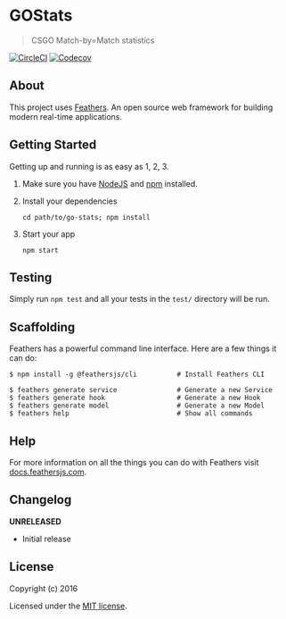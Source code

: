 # GOStats

> CSGO Match-by=Match statistics

[![CircleCI](https://img.shields.io/circleci/project/github/Jaden-Giordano/GOStats.svg?style=for-the-badge)](https://circleci.com/gh/Jaden-Giordano/GOStats/tree/master)
[![Codecov](https://img.shields.io/codecov/c/github/Jaden-Giordano/GOStats.svg?style=for-the-badge)](https://codecov.io/gh/Jaden-Giordano/GOStats)

## About

This project uses [Feathers](http://feathersjs.com). An open source web framework for building modern real-time applications.

## Getting Started

Getting up and running is as easy as 1, 2, 3.

1. Make sure you have [NodeJS](https://nodejs.org/) and [npm](https://www.npmjs.com/) installed.
2. Install your dependencies

    ```
    cd path/to/go-stats; npm install
    ```

3. Start your app

    ```
    npm start
    ```

## Testing

Simply run `npm test` and all your tests in the `test/` directory will be run.

## Scaffolding

Feathers has a powerful command line interface. Here are a few things it can do:

```
$ npm install -g @feathersjs/cli          # Install Feathers CLI

$ feathers generate service               # Generate a new Service
$ feathers generate hook                  # Generate a new Hook
$ feathers generate model                 # Generate a new Model
$ feathers help                           # Show all commands
```

## Help

For more information on all the things you can do with Feathers visit [docs.feathersjs.com](http://docs.feathersjs.com).

## Changelog

__UNRELEASED__

- Initial release 	

## License

Copyright (c) 2016

Licensed under the [MIT license](LICENSE).
